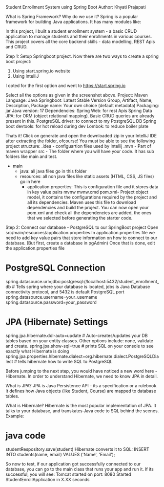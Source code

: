 Student Enrollment System using Spring Boot
Author: Khyati Prajapati

What is Spring Framework? Why do we use it?
Spring is a popular framework for building Java applications. It has many modules like:
<insert image>

In this project, I built a student enrollment system - a basic CRUD application to manage students and their enrollments in various courses. This project covers all the core backend skills - data modelling, REST Apis and CRUD.

Step 1: Setup Springboot project.
Now there are two ways to create a spring boot project:
1. Using start.spring.io website
2. Using IntelliJ

I opted for the first option and went to https://start.spring.io
<insert image>

Select all the options as given in the screenshot above.
Project: Maven
Language: Java
Springboot: Latest Stable Version
Group, Artifact, Name, Description, Package name: Your own choice (default metadata)
Packaging: jar
Java version: 17
Dependencies: 
Spring Web: for rest Apis
Spring Data JPA: for ORM (object relational mapping). Basic CRUD queries are already present in this.
PostgreSQL driver: to connect to my PostgreSQL DB
Spring boot devtools: for hot reload during dev
Lombok: to reduce boiler plate 

Thats it! Click on generate and open the downloaded zip in your IntelliJ IDE after extracting the folder, ofcourse!
You must be able to see the following project structure:
.idea - configuartion files used by Intellij
.mvn - Part of maven wrapper
src - The folder where you will have your code. It has sub folders like main and test.
  - main
      - java: all java files go in this folder
      - resources: all non java files like static assets (HTML, CSS, JS files) go in here
          - application.properties: This is configuration file and it stores data in key value pairs
mvnw
mvnw.cmd
pom.xml- Project object model, it contains the configurations required by the project and all its dependencies. Maven uses this file to download dependencies and build the project.
You can now open your pom.xml and check all the dependencies are added, the ones that we selected before generating the starter code.

Step 2: Connect our database - PostgreSQL to our SpringBoot project
Open src/main/resources/application.properties
In application.properties file we need to add key value pairs that store information on how to connect to our database. (But first, create a database in pgAdmin) 
Once that is done, edit the application.properties file

# PostgreSQL Connection
spring.datasource.url=jdbc:postgresql://localhost:5432/student_enrollment_db  # Tells spring where your database is located, jdbs is Java Database connectivity protocol, and 5432 is default PostgreSQL port
spring.datasource.username=your_username                                      
spring.datasource.password=your_password

# JPA (Hibernate) Settings
spring.jpa.hibernate.ddl-auto=update                                            # Auto-creates/updates your DB tables based on your entity classes. Other options include: none, validate and create.
spring.jpa.show-sql=true                                                        # prints SQL on your console to see exactly what Hibernate is doing
spring.jpa.properties.hibernate.dialect=org.hibernate.dialect.PostgreSQLDialect # tells hibernate how to write SQL to PostgreSQL

Before jumping to the next step, you would have noticed a new word here - Hibernate. In order to understand Hibernate, we need to know JPA in detail.

What is JPA? 
JPA is Java Persistence API - its a specification or a rulebook. It defines how Java objects (like Student, Course) are mapped to database tables.

What is Hibernate?
Hibernate is the most popular implementation of JPA. It talks to your database, and transkates Java code to SQL behind the scenes.
Example: 
# java code
studentRespository.save(student)
Hibernate converts it to SQL:
INSERT INTO students(name, email) VALUES ('Name', 'Email');

So now to test, if our application got successfully connected to our database, you can go to the main class that runs your app and run it.
If its successful, you will see: 
Tomcat started on port: 8080
Started StudentEnrollApplication in X.XX seconds



